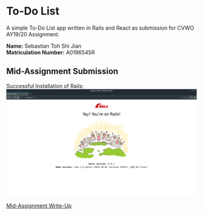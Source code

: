 # To-Do List
A simple To-Do List app written in Rails and React as submission for CVWO AY19/20 Assignment.

**Name:** Sebastian Toh Shi Jian  
**Matriculation Number:** A0196545R

## Mid-Assignment Submission

Successful Installation of Rails:
![rails successful installation](cvwo-submissions/installation.png)

[Mid-Assignment Write-Up](cvwo-submissions/mid-assignment-Sebastian_Toh-A0196545R.pdf)